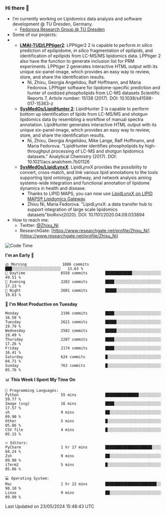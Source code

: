 ### Hi there 👋

- I’m currently working on Lipidomics data analysis and software development @ TU Dresden, Germany.
  + [Fedorova Research Group @ TU Dresden](https://tu-dresden.de/med/mf/zml/forschungsgruppen/fedorova/mitarbeiter-innen-der-fedorova-gruppe)
- Some of our projects:
- + **[LMAI-TUD/LPPtiger2](https://github.com/LMAI-TUD/lpptiger2)**: LPPtiger2 2 is capable to perform *in silico* prediction of epilipidome, *in silico* fragmentation of epilipids, and identification of epilipids from LC-MS/MS lipidomics data. LPPtiger 2 also have the function to generate inclusion list for PRM experiments. LPPtiger 2 generates interactive HTML output with its unique six-panel-image, which provides an easy way to review, store, and share the identification results. 
    * Ni, Zhixu, Georgia Angelidou, Ralf Hoffmann, and Maria Fedorova. LPPtiger software for lipidome-specific prediction and hunter of oxidized phospholipids from LC-MS datasets Scientific Reports 7, Article number: 15138 (2017). DOI: 10.1038/s41598-017-15363-z
  + **[SysMedOs/LipidHunter 2](https://github.com/SysMedOs/lipidhunter)**: LipidHunter 2 is capable to perform bottom up identification of lipids from LC-MS/MS and shotgun lipidomics data by resembling a workflow of manual spectra annotation. LipidHunter generates interactive HTML output with its unique six-panel-image, which provides an easy way to review, store, and share the identification results. 
    * Ni, Zhixu, Georgia Angelidou, Mike Lange, Ralf Hoffmann, and Maria Fedorova. "LipidHunter identifies phospholipids by high-throughput processing of LC-MS and shotgun lipidomics datasets." Analytical Chemistry (2017). DOI: 10.1021/acs.analchem.7b01126
  + **[SysMedOs/LipidLynxX](https://github.com/SysMedOs/LipidLynxX)**: LipidLynxX provides the possibility to convert, cross-match, and link various lipid annotations to the tools supporting lipid ontology, pathway, and network analysis aiming systems-wide integration and functional annotation of lipidome dynamics in health and disease.
    * Thanks to LIPID MAPS, you can now use [LipidLynxX on LIPID MAPS® Lipidomics Gateway](http://lipidmaps.org/lipidlynxx/)
    * Zhixu Ni, Maria Fedorova. "LipidLynxX: a data transfer hub to support integration of large scale lipidomics datasets"bioRxiv(2020). DOI: 10.1101/2020.04.09.033894
- How to reach me:
  + Twitter: [@Zhixu_Ni](https://twitter.com/Zhixu_Ni)
  + ResearchGate: [https://www.researchgate.net/profile/Zhixu_Ni](https://www.researchgate.net/profile/Zhixu_Ni)

<!--START_SECTION:waka-->
![Code Time](http://img.shields.io/badge/Code%20Time-2%2C105%20hrs%2057%20mins-blue)

**I'm an Early 🐤** 

```text
🌞 Morning                1806 commits        ███░░░░░░░░░░░░░░░░░░░░░░   13.63 % 
🌆 Daytime                6558 commits        ████████████░░░░░░░░░░░░░   49.51 % 
🌃 Evening                2282 commits        ████░░░░░░░░░░░░░░░░░░░░░   17.23 % 
🌙 Night                  2601 commits        █████░░░░░░░░░░░░░░░░░░░░   19.63 % 
```
📅 **I'm Most Productive on Tuesday** 

```text
Monday                   2196 commits        ████░░░░░░░░░░░░░░░░░░░░░   16.58 % 
Tuesday                  2621 commits        █████░░░░░░░░░░░░░░░░░░░░   19.79 % 
Wednesday                2582 commits        █████░░░░░░░░░░░░░░░░░░░░   19.49 % 
Thursday                 2287 commits        ████░░░░░░░░░░░░░░░░░░░░░   17.26 % 
Friday                   2174 commits        ████░░░░░░░░░░░░░░░░░░░░░   16.41 % 
Saturday                 624 commits         █░░░░░░░░░░░░░░░░░░░░░░░░   04.71 % 
Sunday                   763 commits         █░░░░░░░░░░░░░░░░░░░░░░░░   05.76 % 
```


📊 **This Week I Spent My Time On** 

```text
💬 Programming Languages: 
Python                   55 mins             ███████████████░░░░░░░░░░   59.77 % 
Image (svg)              16 mins             ████░░░░░░░░░░░░░░░░░░░░░   17.57 % 
sh                       9 mins              ██░░░░░░░░░░░░░░░░░░░░░░░   09.90 % 
Other                    5 mins              █░░░░░░░░░░░░░░░░░░░░░░░░   05.86 % 
CSV file                 4 mins              █░░░░░░░░░░░░░░░░░░░░░░░░   05.15 % 

🔥 Editors: 
PyCharm                  1 hr 17 mins        █████████████████████░░░░   84.24 % 
Zsh                      9 mins              ██░░░░░░░░░░░░░░░░░░░░░░░   09.90 % 
iTerm2                   5 mins              █░░░░░░░░░░░░░░░░░░░░░░░░   05.86 % 

💻 Operating System: 
Mac                      1 hr 22 mins        ███████████████████████░░   90.10 % 
Linux                    9 mins              ██░░░░░░░░░░░░░░░░░░░░░░░   09.90 % 
```


 Last Updated on 23/05/2024 15:48:43 UTC
<!--END_SECTION:waka-->

